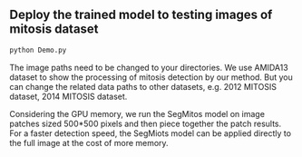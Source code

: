## Deploy the trained model to testing images of mitosis dataset

```bash
python Demo.py
```

The image paths need to be changed to your directories. 
We use AMIDA13 dataset to show the processing of mitosis detection by our method. But you can change the related data paths to other datasets, e.g. 2012 MITOSIS dataset, 2014 MITOSIS dataset.

Considering the GPU memory, we run the SegMitos model on image patches sized 500*500 pixels and then piece together the patch results.
For a faster detection speed, the SegMiots model can be applied directly to the full image at the cost of more memory.
